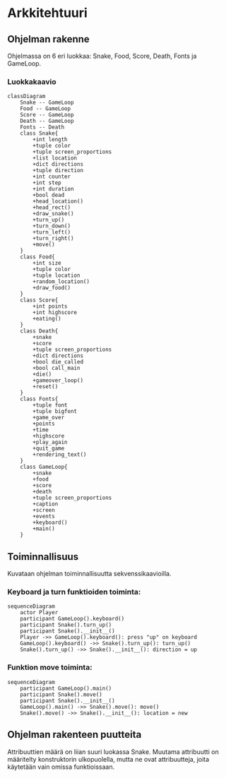 # Arkkitehtuuri
## Ohjelman rakenne
Ohjelmassa on 6 eri luokkaa: Snake, Food, Score, Death, Fonts ja GameLoop.
### Luokkakaavio

```mermaid
classDiagram
    Snake -- GameLoop
    Food -- GameLoop
    Score -- GameLoop
    Death -- GameLoop
    Fonts -- Death
    class Snake{
        +int length
        +tuple color
        +tuple screen_proportions
        +list location
        +dict directions
        +tuple direction
        +int counter
        +int step
        +int duration
        +bool dead
        +head_location()
        +head_rect()
        +draw_snake()
        +turn_up()
        +turn_down()
        +turn_left()
        +turn_right()
        +move()
    }
    class Food{
        +int size
        +tuple color
        +tuple location
        +random_location()
        +draw_food()
    }
    class Score{
        +int points
        +int highscore
        +eating()
    }
    class Death{
        +snake
        +score
        +tuple screen_proportions
        +dict directions
        +bool die_called
        +bool call_main
        +die()
        +gameover_loop()
        +reset()
    }
    class Fonts{
        +tuple font
        +tuple bigfont
        +game_over
        +points
        +time
        +highscore
        +play_again
        +quit_game
        +rendering_text()
    }
    class GameLoop{
        +snake
        +food
        +score
        +death
        +tuple screen_proportions
        +caption
        +screen
        +events
        +keyboard()
        +main()
    }
```

## Toiminnallisuus
Kuvataan ohjelman toiminnallisuutta sekvenssikaavioilla.
### Keyboard ja turn funktioiden toiminta:

```mermaid
sequenceDiagram
    actor Player
    participant GameLoop().keyboard()
    participant Snake().turn_up()
    participant Snake().__init__()
    Player ->> GameLoop().keyboard(): press "up" on keyboard
    GameLoop().keyboard() ->> Snake().turn_up(): turn_up()
    Snake().turn_up() ->> Snake().__init__(): direction = up
```

### Funktion move toiminta:

```mermaid
sequenceDiagram
    participant GameLoop().main()
    participant Snake().move()
    participant Snake().__init__()
    GameLoop().main() ->> Snake().move(): move()
    Snake().move() ->> Snake().__init__(): location = new
```

## Ohjelman rakenteen puutteita
Attribuuttien määrä on liian suuri luokassa Snake. Muutama attribuutti on määritelty konstruktorin ulkopuolella, mutta ne ovat attribuutteja, joita käytetään vain omissa funktioissaan.
